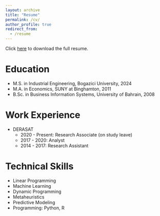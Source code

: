 ```yaml
---
layout: archive
title: "Resume"
permalink: /cv/
author_profile: true
redirect_from:
  - /resume
---
```


Click [here](https://abdulaziz-aldoseri.github.io/files/Abdulaziz_Aldoseri_CV.pdf) to download the full resume.

Education
======
* M.S. in Industrial Engineering, Bogazici University, 2024
* M.A. in Economics, SUNY at Binghamton, 2011
* B.Sc. in Business Information Systems, University of Bahrain, 2008

Work Experience
======
* DERASAT
  * 2020 - Present: Research Associate (on study leave)
  * 2017 - 2020: Analyst
  * 2014 - 2017: Research Assistant
  
Technical Skills
======
* Linear Programming
* Machine Learning
* Dynamic Programming
* Metaheuristics
* Predictive Modeling
* Programming: Python, R
